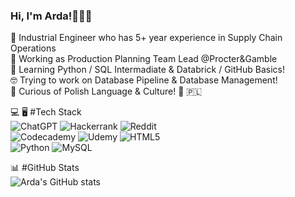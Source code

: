 ### Hi, I'm Arda!👋👋👋

💼 Industrial Engineer who has 5+ year experience in Supply Chain Operations<br/>
🔭 Working as Production Planning Team Lead @Procter&Gamble<br/>
🌱 Learning Python / SQL Intermadiate & Databrick / GitHub Basics!<br/>
🤓 Trying to work on Database Pipeline & Database Management! <br/>
🧐 Curious of Polish Language & Culture! 🥟 🇵🇱<br/>

💻 🖥 #Tech Stack <br/>
![ChatGPT](https://img.shields.io/badge/chatGPT-74aa9c?style=for-the-badge&logo=openai&logoColor=white)
![Hackerrank](https://img.shields.io/badge/-Hackerrank-2EC866?style=for-the-badge&logo=HackerRank&logoColor=white)
![Reddit](https://img.shields.io/badge/Reddit-%23FF4500.svg?style=for-the-badge&logo=Reddit&logoColor=white) <br/>
![Codecademy](https://img.shields.io/badge/Codecademy-FFF0E5?style=for-the-badge&logo=codecademy&logoColor=1F243A)
![Udemy](https://img.shields.io/badge/Udemy-A435F0?style=for-the-badge&logo=Udemy&logoColor=white)
![HTML5](https://img.shields.io/badge/html5-%23E34F26.svg?style=for-the-badge&logo=html5&logoColor=white) <br/>
![Python](https://img.shields.io/badge/python-3670A0?style=for-the-badge&logo=python&logoColor=ffdd54)
![MySQL](https://img.shields.io/badge/mysql-4479A1.svg?style=for-the-badge&logo=mysql&logoColor=white)

📊 #GitHub Stats <br/>
![Arda's GitHub stats](https://github-readme-stats.vercel.app/api?username=ardayucell&show_icons=true&theme=radical)
